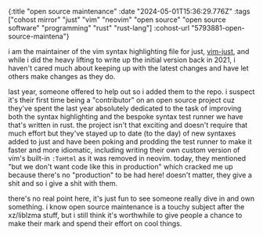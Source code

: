 {:title "open source maintenance"
 :date "2024-05-01T15:36:29.776Z"
 :tags ["cohost mirror" "just" "vim" "neovim" "open source" "open source software" "programming" "rust" "rust-lang"]
 :cohost-url "5793881-open-source-maintena"}

i am the maintainer of the vim syntax highlighting file for just, [vim-just](https://github.com/NoahTheDuke/vim-just), and while i did the heavy lifting to write up the initial version back in 2021, i haven't cared much about keeping up with the latest changes and have let others make changes as they do.

last year, someone offered to help out so i added them to the repo. i suspect it's their first time being a "contributor" on an open source project cuz they've spent the last year absolutely dedicated to the task of improving both the syntax highlighting and the bespoke syntax test runner we have that's written in rust. the project isn't that exciting and doesn't require that much effort but they've stayed up to date (to the day) of new syntaxes added to just and have been poking and prodding the test runner to make it faster and more idiomatic, including writing their own custom version of vim's built-in `:ToHtml` as it was removed in neovim. today, they mentioned "but we don't want code like this in production" which cracked me up because there's no "production" to be had here! doesn't matter, they give a shit and so i give a shit with them.

there's no real point here, it's just fun to see someone really dive in and own something. i know open source maintenance is a touchy subject after the xz/liblzma stuff, but i still think it's worthwhile to give people a chance to make their mark and spend their effort on cool things.
